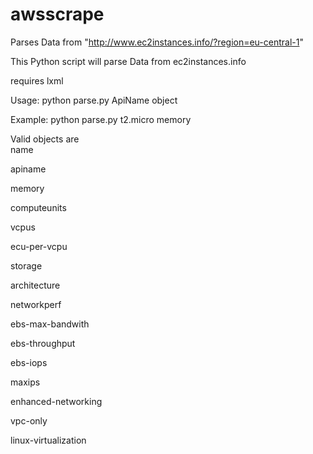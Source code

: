 # awsscrape
Parses Data from  "http://www.ec2instances.info/?region=eu-central-1"

This Python script will parse Data from ec2instances.info 

requires lxml 

Usage: python parse.py ApiName object

Example: python parse.py t2.micro memory 


Valid objects are  
name  

apiname 

memory 

computeunits 

vcpus 

ecu-per-vcpu 

storage 

architecture 

networkperf 

ebs-max-bandwith  

ebs-throughput 

ebs-iops 

maxips 

enhanced-networking 

vpc-only 

linux-virtualization 


